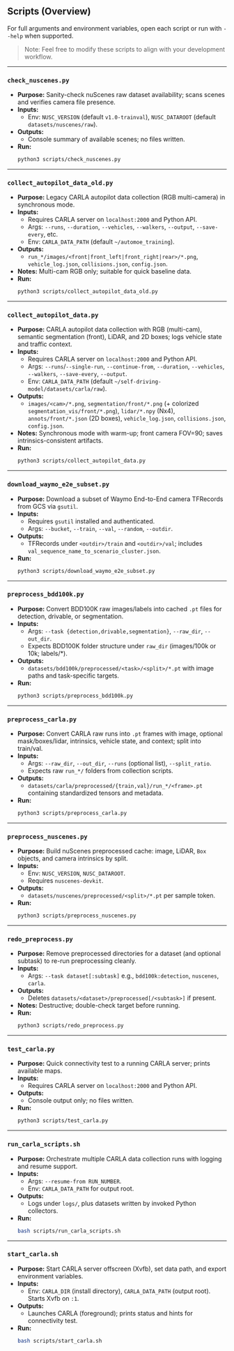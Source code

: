 ## Scripts (Overview)

For full arguments and environment variables, open each script or run with `--help` when supported.

> Note: Feel free to modify these scripts to align with your development workflow.

---

### `check_nuscenes.py`
- **Purpose:** Sanity-check nuScenes raw dataset availability; scans scenes and verifies camera file presence.
- **Inputs:**
  - Env: `NUSC_VERSION` (default `v1.0-trainval`), `NUSC_DATAROOT` (default `datasets/nuscenes/raw`).
- **Outputs:**
  - Console summary of available scenes; no files written.
- **Run:**
  ```bash
  python3 scripts/check_nuscenes.py
  ```

---

### `collect_autopilot_data_old.py`
- **Purpose:** Legacy CARLA autopilot data collection (RGB multi-camera) in synchronous mode.
- **Inputs:**
  - Requires CARLA server on `localhost:2000` and Python API.
  - Args: `--runs`, `--duration`, `--vehicles`, `--walkers`, `--output`, `--save-every`, etc.
  - Env: `CARLA_DATA_PATH` (default `~/automoe_training`).
- **Outputs:**
  - `run_*/images/<front|front_left|front_right|rear>/*.png`, `vehicle_log.json`, `collisions.json`, `config.json`.
- **Notes:** Multi-cam RGB only; suitable for quick baseline data.
- **Run:**
  ```bash
  python3 scripts/collect_autopilot_data_old.py
  ```

---

### `collect_autopilot_data.py`
- **Purpose:** CARLA autopilot data collection with RGB (multi-cam), semantic segmentation (front), LiDAR, and 2D boxes; logs vehicle state and traffic context.
- **Inputs:**
  - Requires CARLA server on `localhost:2000` and Python API.
  - Args: `--runs`/`--single-run`, `--continue-from`, `--duration`, `--vehicles`, `--walkers`, `--save-every`, `--output`.
  - Env: `CARLA_DATA_PATH` (default `~/self-driving-model/datasets/carla/raw`).
- **Outputs:**
  - `images/<cam>/*.png`, `segmentation/front/*.png` (+ colorized `segmentation_vis/front/*.png`), `lidar/*.npy` (Nx4), `annots/front/*.json` (2D boxes), `vehicle_log.json`, `collisions.json`, `config.json`.
- **Notes:** Synchronous mode with warm-up; front camera FOV=90; saves intrinsics-consistent artifacts.
- **Run:**
  ```bash
  python3 scripts/collect_autopilot_data.py
  ```

---

### `download_waymo_e2e_subset.py`
- **Purpose:** Download a subset of Waymo End-to-End camera TFRecords from GCS via `gsutil`.
- **Inputs:**
  - Requires `gsutil` installed and authenticated.
  - Args: `--bucket`, `--train`, `--val`, `--random`, `--outdir`.
- **Outputs:**
  - TFRecords under `<outdir>/train` and `<outdir>/val`; includes `val_sequence_name_to_scenario_cluster.json`.
- **Run:**
  ```bash
  python3 scripts/download_waymo_e2e_subset.py
  ```

---

### `preprocess_bdd100k.py`
- **Purpose:** Convert BDD100K raw images/labels into cached `.pt` files for detection, drivable, or segmentation.
- **Inputs:**
  - Args: `--task {detection,drivable,segmentation}`, `--raw_dir`, `--out_dir`.
  - Expects BDD100K folder structure under `raw_dir` (images/100k or 10k; labels/*).
- **Outputs:**
  - `datasets/bdd100k/preprocessed/<task>/<split>/*.pt` with image paths and task-specific targets.
- **Run:**
  ```bash
  python3 scripts/preprocess_bdd100k.py
  ```

---

### `preprocess_carla.py`
- **Purpose:** Convert CARLA raw runs into `.pt` frames with image, optional mask/boxes/lidar, intrinsics, vehicle state, and context; split into train/val.
- **Inputs:**
  - Args: `--raw_dir`, `--out_dir`, `--runs` (optional list), `--split_ratio`.
  - Expects raw `run_*/` folders from collection scripts.
- **Outputs:**
  - `datasets/carla/preprocessed/{train,val}/run_*/<frame>.pt` containing standardized tensors and metadata.
- **Run:**
  ```bash
  python3 scripts/preprocess_carla.py
  ```

---

### `preprocess_nuscenes.py`
- **Purpose:** Build nuScenes preprocessed cache: image, LiDAR, `Box` objects, and camera intrinsics by split.
- **Inputs:**
  - Env: `NUSC_VERSION`, `NUSC_DATAROOT`.
  - Requires `nuscenes-devkit`.
- **Outputs:**
  - `datasets/nuscenes/preprocessed/<split>/*.pt` per sample token.
- **Run:**
  ```bash
  python3 scripts/preprocess_nuscenes.py
  ```

---

### `redo_preprocess.py`
- **Purpose:** Remove preprocessed directories for a dataset (and optional subtask) to re-run preprocessing cleanly.
- **Inputs:**
  - Args: `--task dataset[:subtask]` e.g., `bdd100k:detection`, `nuscenes`, `carla`.
- **Outputs:**
  - Deletes `datasets/<dataset>/preprocessed[/<subtask>]` if present.
- **Notes:** Destructive; double-check target before running.
- **Run:**
  ```bash
  python3 scripts/redo_preprocess.py
  ```

---

### `test_carla.py`
- **Purpose:** Quick connectivity test to a running CARLA server; prints available maps.
- **Inputs:**
  - Requires CARLA server on `localhost:2000` and Python API.
- **Outputs:**
  - Console output only; no files written.
- **Run:**
  ```bash
  python3 scripts/test_carla.py
  ```

---

### `run_carla_scripts.sh`
- **Purpose:** Orchestrate multiple CARLA data collection runs with logging and resume support.
- **Inputs:**
  - Args: `--resume-from RUN_NUMBER`.
  - Env: `CARLA_DATA_PATH` for output root.
- **Outputs:**
  - Logs under `logs/`, plus datasets written by invoked Python collectors.
- **Run:**
  ```bash
  bash scripts/run_carla_scripts.sh
  ```

---

### `start_carla.sh`
- **Purpose:** Start CARLA server offscreen (Xvfb), set data path, and export environment variables.
- **Inputs:**
  - Env: `CARLA_DIR` (install directory), `CARLA_DATA_PATH` (output root). Starts Xvfb on `:1`.
- **Outputs:**
  - Launches CARLA (foreground); prints status and hints for connectivity test.
- **Run:**
  ```bash
  bash scripts/start_carla.sh
  ```


